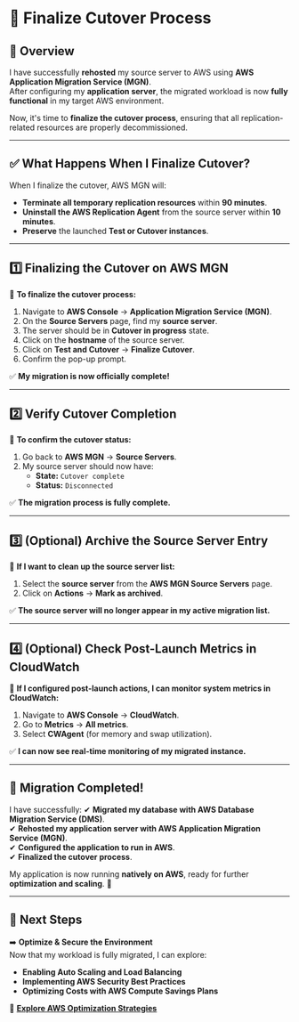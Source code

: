 # **🚀 Finalize Cutover Process**

## **📌 Overview**
I have successfully **rehosted** my source server to AWS using **AWS Application Migration Service (MGN)**.  
After configuring my **application server**, the migrated workload is now **fully functional** in my target AWS environment.  

Now, it's time to **finalize the cutover process**, ensuring that all replication-related resources are properly decommissioned.

---

## **✅ What Happens When I Finalize Cutover?**
When I finalize the cutover, AWS MGN will:
- **Terminate all temporary replication resources** within **90 minutes**.
- **Uninstall the AWS Replication Agent** from the source server within **10 minutes**.
- **Preserve** the launched **Test or Cutover instances**.

---

## **1️⃣ Finalizing the Cutover on AWS MGN**
📌 **To finalize the cutover process:**
1. Navigate to **AWS Console** → **Application Migration Service (MGN)**.
2. On the **Source Servers** page, find my **source server**.
3. The server should be in **Cutover in progress** state.
4. Click on the **hostname** of the source server.
5. Click on **Test and Cutover** → **Finalize Cutover**.
6. Confirm the pop-up prompt.

✅ **My migration is now officially complete!**

---

## **2️⃣ Verify Cutover Completion**
📌 **To confirm the cutover status:**
1. Go back to **AWS MGN** → **Source Servers**.
2. My source server should now have:
   - **State:** `Cutover complete`
   - **Status:** `Disconnected`

✅ **The migration process is fully complete.**

---

## **3️⃣ (Optional) Archive the Source Server Entry**
📌 **If I want to clean up the source server list:**
1. Select the **source server** from the **AWS MGN Source Servers** page.
2. Click on **Actions** → **Mark as archived**.

✅ **The source server will no longer appear in my active migration list.**

---

## **4️⃣ (Optional) Check Post-Launch Metrics in CloudWatch**
📌 **If I configured post-launch actions, I can monitor system metrics in CloudWatch:**
1. Navigate to **AWS Console** → **CloudWatch**.
2. Go to **Metrics** → **All metrics**.
3. Select **CWAgent** (for memory and swap utilization).

✅ **I can now see real-time monitoring of my migrated instance.**

---

## **🎉 Migration Completed!**
I have successfully:
✔ **Migrated my database with AWS Database Migration Service (DMS)**.  
✔ **Rehosted my application server with AWS Application Migration Service (MGN)**.  
✔ **Configured the application to run in AWS**.  
✔ **Finalized the cutover process**.

My application is now running **natively on AWS**, ready for further **optimization and scaling**. 🚀

---

## **🎯 Next Steps**
➡️ **Optimize & Secure the Environment**  
Now that my workload is fully migrated, I can explore:
- **Enabling Auto Scaling and Load Balancing**
- **Implementing AWS Security Best Practices**
- **Optimizing Costs with AWS Compute Savings Plans**

📌 **[Explore AWS Optimization Strategies](./optimization.md)**  
